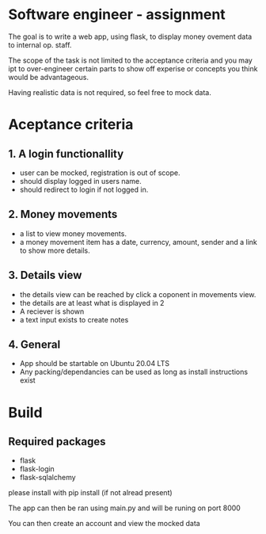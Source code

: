 # Software engineer - assignment

The goal is to write a web app, using flask, to display money ovement data to internal op. staff.

The scope of the task is not limited to the acceptance criteria and you may ipt to over-engineer certain parts to show off experise or concepts you think would be advantageous.

Having realistic data is not required, so feel free to mock data.

# Aceptance criteria

## 1. A login functionallity
- user can be mocked, registration is out of scope.
- should display logged in users name.
- should redirect to login if not logged in.

## 2. Money movements
- a list to view money movements.
- a money movement item has a date, currency, amount, sender and a link to show more details.

## 3. Details view
- the details view can be reached by click a coponent in movements view.
- the details are at least what is displayed in 2
- A reciever is shown
- a text input exists to create notes

## 4. General 
- App should be startable on Ubuntu 20.04 LTS
- Any packing/dependancies can be used as long as install instructions exist

# Build

## Required packages

- flask
- flask-login
- flask-sqlalchemy

please install with pip install (if not alread present)

The app can then be ran using main.py and will be runing on port 8000

You can then create an account and view the mocked data